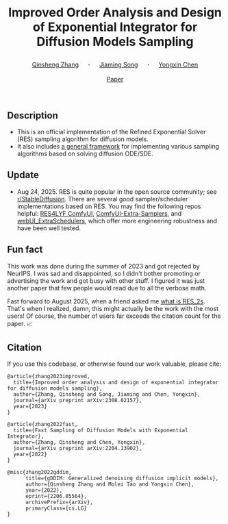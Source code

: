 # <p align="center">Improved Order Analysis and Design of Exponential Integrator for Diffusion Models Sampling</p>

<div align="center">
  <a href="https://qsh-zh.github.io/" target="_blank">Qinsheng&nbsp;Zhang</a> &emsp; <b>&middot;</b> &emsp;
  <a href="https://tsong.me/" target="_blank">Jiaming&nbsp;Song</a> &emsp; <b>&middot;</b> &emsp;
  <a href="https://yongxin.ae.gatech.edu/" target="_blank">Yongxin&nbsp;Chen</a>
  <br> <br>
  <a href="https://arxiv.org/abs/2308.02157" target="_blank">Paper</a>
</div>
<br><br>

## Description

* This is an official implementation of the Refined Exponential Solver (RES) sampling algorithm for diffusion models. 
* It also includes [a general framework](https://github.com/qsh-zh/res/blob/main/res.py#L568-L640) for implementing various sampling algorithms based on solving diffusion ODE/SDE.

## Update

* Aug 24, 2025. RES is quite popular in the open source community; see [r/StableDiffusion](https://www.reddit.com/r/StableDiffusion/search/?q=res+sampler&cId=7ba15018-8719-4858-b1e9-550f02553248&iId=e7ae71b3-b714-4945-82c2-9693e4269c67). There are several good sampler/scheduler implementations based on RES. You may find the following repos helpful: [RES4LYF ComfyUI](https://github.com/ClownsharkBatwing/RES4LYF), [ComfyUI-Extra-Samplers](https://github.com/Clybius/ComfyUI-Extra-Samplers/blob/main/other_samplers/refined_exp_solver.py), and [webUI_ExtraSchedulers](https://github.com/DenOfEquity/webUI_ExtraSchedulers/blob/main/scripts/res_solver.py), which offer more engineering robustness and have been well tested. 

## Fun fact

This work was done during the summer of 2023 and got rejected by NeurIPS. I was sad and disappointed, so I didn't bother promoting or advertising the work and got busy with other stuff. I figured it was just another paper that few people would read due to all the verbose math.

Fast forward to August 2025, when a friend asked me [what is RES_2s](https://www.reddit.com/r/StableDiffusion/comments/1mfzvl5/debate_best_wan_22_t2v_settings_steps_sampler_cfg/). That's when I realized, damn, this might actually be the work with the most users! Of course, the number of users far exceeds the citation count for the paper. 📈

## Citation
If you use this codebase, or otherwise found our work valuable, please cite:

```
@article{zhang2023improved,
  title={Improved order analysis and design of exponential integrator for diffusion models sampling},
  author={Zhang, Qinsheng and Song, Jiaming and Chen, Yongxin},
  journal={arXiv preprint arXiv:2308.02157},
  year={2023}
}

@article{zhang2022fast,
  title={Fast Sampling of Diffusion Models with Exponential Integrator},
  author={Zhang, Qinsheng and Chen, Yongxin},
  journal={arXiv preprint arXiv:2204.13902},
  year={2022}
}

@misc{zhang2022gddim,
      title={gDDIM: Generalized denoising diffusion implicit models}, 
      author={Qinsheng Zhang and Molei Tao and Yongxin Chen},
      year={2022},
      eprint={2206.05564},
      archivePrefix={arXiv},
      primaryClass={cs.LG}
}
```